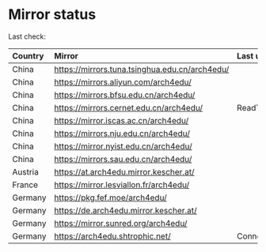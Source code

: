 <script src="./time.js"></script>
# Mirror status
Last check: <script type="text/javascript">localize(1751599350.2464917);</script>

|Country|Mirror|Last update|
|:------|:-----|:----------|
|China|https://mirrors.tuna.tsinghua.edu.cn/arch4edu/|<script type="text/javascript">localize(1751568359);</script>|
|China|https://mirrors.aliyun.com/arch4edu/|<script type="text/javascript">localize(1751568359);</script>|
|China|https://mirrors.bfsu.edu.cn/arch4edu/|<script type="text/javascript">localize(1751525302);</script>|
|China|https://mirrors.cernet.edu.cn/arch4edu/|ReadTimeout|
|China|https://mirror.iscas.ac.cn/arch4edu/|<script type="text/javascript">localize(1751568359);</script>|
|China|https://mirrors.nju.edu.cn/arch4edu/|<script type="text/javascript">localize(1751525302);</script>|
|China|https://mirror.nyist.edu.cn/arch4edu/|<script type="text/javascript">localize(1751525302);</script>|
|China|https://mirrors.sau.edu.cn/arch4edu/|<script type="text/javascript">localize(1751222619);</script>|
|Austria|https://at.arch4edu.mirror.kescher.at/|<script type="text/javascript">localize(1751568359);</script>|
|France|https://mirror.lesviallon.fr/arch4edu/|<script type="text/javascript">localize(1751568359);</script>|
|Germany|https://pkg.fef.moe/arch4edu/|<script type="text/javascript">localize(1751568359);</script>|
|Germany|https://de.arch4edu.mirror.kescher.at/|<script type="text/javascript">localize(1751568359);</script>|
|Germany|https://mirror.sunred.org/arch4edu/|<script type="text/javascript">localize(1751568359);</script>|
|Germany|https://arch4edu.shtrophic.net/|ConnectionError|

<script src="./tablefilter/tablefilter.js"></script>
<script src="./table.js"></script>